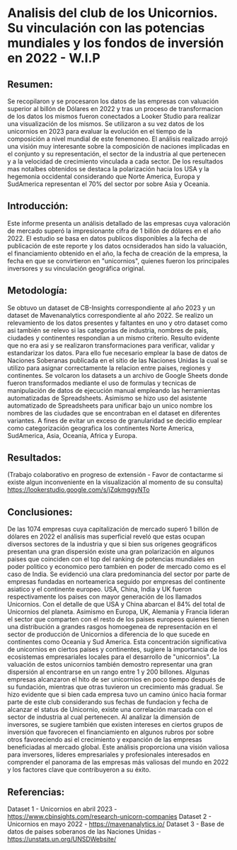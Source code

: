 # Analisis del club de los Unicornios. Su vinculación con las potencias mundiales y los fondos de inversión en 2022 - W.I.P

## Resumen:
Se recopilaron y se procesaron los datos de las empresas con valuación superior al billón de Dólares en 2022 y tras un proceso de transformacion de los datos los mismos fueron conectados a Looker Studio para realizar una visualización de los mismos. Se utilizaron a su vez datos de los unicornios en 2023 para evaluar la evolución en el tiempo de la composición a nivel mundial de este fenemoneo. El análisis realizado arrojó una visión muy interesante sobre la composición de naciones implicadas en el conjunto y su representación, el sector de la industria al que pertenecen y a la velocidad de crecimiento vinculada a cada sector. De los resultados mas notalbes obtenidos se destaca la polarización hacia los USA y la hegemonia occidental considerando que Norte America, Europa y SudAmerica representan el 70% del sector por sobre Asia y Oceania.

## Introducción:
Este informe presenta un análisis detallado de las empresas cuya valoración de mercado superó la impresionante cifra de 1 billón de dólares en el año 2022. El estudio se basa en datos publicos disponibles a la fecha de publicación de este reporte y los datos ocnsiderados han sido la valuación, el financiamiento obtenido en el año, la fecha de creación de la empresa, la fecha en que se convirtieron en "unicornios", quienes fueron los principales inversores y su vinculación geográfica original.

## Metodología:
Se obtuvo un dataset de CB-Insights correspondiente al año 2023 y un dataset de Mavenanalytics correspondiente al año 2022.
Se realizo un relevamiento de los datos presentes y faltantes en uno y otro dataset como asi también se relevo si las categorias de industria, nombres de pais, ciudades y continentes respondian a un mismo criterio. Resulto evidente que no era asi y se realizaron transformaciones para verificar, validar y estandarizar los datos.
Para ello fue necesario emplear la base de datos de Naciones Soberanas publicada en el sitio de las Naciones Unidas la cual se utilizo para asignar correctamente la relacion entre paises, regiones y continentes. 
Se volcaron los datasets a un archivo de Google Sheets donde fueron transformados mediante el uso de formulas y tecnicas de manipulación de datos de ejecución manual empleando las herramientas automatizadas de Spreadsheets. Asimismo se hizo uso del asistente automatizado de Spreadsheets para unificar bajo un unico nombre los nombres de las ciudades que se encontraban en el dataset en diferentes variantes.
A fines de evitar un exceso de granularidad se decidio emplear como categorización geografica los continentes Norte America, SudAmerica, Asia, Oceania, Africa y Europa.

## Resultados:
(Trabajo colaborativo en progreso de extensión - Favor de contactarme si existe algun inconveniente en la visualización al momento de su consulta)
https://lookerstudio.google.com/s/jZqkmggyNTo

## Conclusiones:
De las 1074 empresas cuya capitalización de mercado superó 1 billón de dólares en 2022 el análisis mas superficial reveló que estas  ocupan diversos sectores de la industria y que si bien sus orígenes geográficos presentan una gran dispersión existe una gran polarización en algunos paises que coinciden con el top del ranking de potencias mundiales en poder politico y economico pero tambien en poder de mercado como es el caso de India. 
Se evidenció una clara predominancia del sector por parte de empresas fundadas en norteamerica seguido por empresas del continente asiatico y el continente europeo. USA, China, India y UK fueron respectivamente los paises con mayor generación de los llamados Unicornios. Con el detalle de que USA y China abarcan el 84% del total de Unicornios del planeta. Asimismo en Europa, UK, Alemania y Francia lideran el sector que comparten con el resto de los paises europeos quienes tienen una distribución a grandes rasgos homoegenea de representación en el sector de producción de Unicornios a diferencia de lo que sucede en continentes como Oceania y Sud America.
Esta concentración significativa de unicornios en ciertos países y continentes, sugiere la importancia de los ecosistemas empresariales locales para el desarrollo de "unicornios".
La valuación de estos unicornios también demostro representar una gran dispersión al encontrarse en un rango entre 1 y 200 billones. Algunas empresas alcanzaron el hito de ser unicornios en poco tiempo después de su fundación, mientras que otras tuvieron un crecimiento más gradual. Se hizo evidente que si bien cada empresa tuvo un camino único hacia formar parte de este club considerando sus fechas de fundacion y fecha de alcanzar el status de Unicornio, existe una correlación marcada con el sector de industria al cual pertenecen. Al analizar la dimensión de inversores, se sugiere también que existen intereses en ciertos grupos de inversión que favorecen el financiamiento en algunos rubros por sobre otros favoreciendo asi el crecimiento y expanción de las empresas beneficiadas al mercado global.
Este análisis proporciona una visión valiosa para inversores, líderes empresariales y profesionales interesados en comprender el panorama de las empresas más valiosas del mundo en 2022 y los factores clave que contribuyeron a su éxito.

## Referencias:
Dataset 1 - Unicornios en abril 2023 - https://www.cbinsights.com/research-unicorn-companies
Dataset 2 - Unicornios en mayo 2022 - https://mavenanalytics.io/
Dataset 3 - Base de datos de paises soberanos de las Naciones Unidas - https://unstats.un.org/UNSDWebsite/


